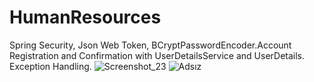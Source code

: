 # HumanResources
Spring Security, Json Web Token, BCryptPasswordEncoder.Account Registration and Confirmation with UserDetailsService and UserDetails.
Exception Handling.
![Screenshot_23](https://user-images.githubusercontent.com/21373505/118885687-c28b9c00-b900-11eb-9731-6231dc3d0fdc.png)
![Adsız](https://user-images.githubusercontent.com/21373505/119026372-c295a580-b9ad-11eb-9aa7-c5c062c8c7eb.png)

